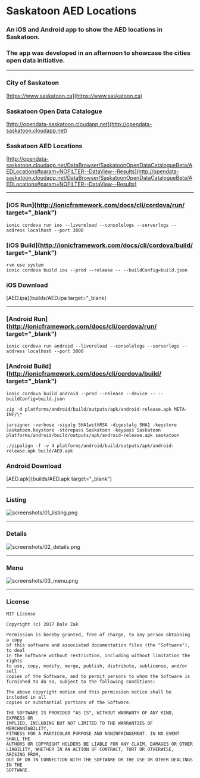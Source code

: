 # Saskatoon AED Locations
### An iOS and Android app to show the AED locations in Saskatoon.

### The app was developed in an afternoon to showcase the cities open data initiative.

---

### City of Saskatoon
[https://www.saskatoon.ca](https://www.saskatoon.ca)

### Saskatoon Open Data Catalogue
[http://opendata-saskatoon.cloudapp.net](http://opendata-saskatoon.cloudapp.net)

### Saskatoon AED Locations
[http://opendata-saskatoon.cloudapp.net/DataBrowser/SaskatoonOpenDataCatalogueBeta/AEDLocations#param=NOFILTER--DataView--Results](http://opendata-saskatoon.cloudapp.net/DataBrowser/SaskatoonOpenDataCatalogueBeta/AEDLocations#param=NOFILTER--DataView--Results)

---

### [iOS Run](http://ionicframework.com/docs/cli/cordova/run/ target="_blank")
```
ionic cordova run ios --livereload --consolelogs --serverlogs --address localhost --port 3000
```

### [iOS Build](http://ionicframework.com/docs/cli/cordova/build/ target="_blank")
```
rvm use system
ionic cordova build ios --prod --release -- --buildConfig=build.json
```

### iOS Download
[AED.ipa](builds/AED.ipa target="_blank)

---

### [Android Run](http://ionicframework.com/docs/cli/cordova/run/ target="_blank")
```
ionic cordova run android --livereload --consolelogs --serverlogs --address localhost --port 3000
```

### [Android Build](http://ionicframework.com/docs/cli/cordova/build/ target="_blank")
```
ionic cordova build android --prod --release --device -- --buildConfig=build.json
```
```
zip -d platforms/android/build/outputs/apk/android-release.apk META-INF/\*
```
```
jarsigner -verbose -sigalg SHA1withRSA -digestalg SHA1 -keystore saskatoon.keystore -storepass Saskatoon -keypass Saskatoon platforms/android/build/outputs/apk/android-release.apk saskatoon
```
```
./zipalign -f -v 4 platforms/android/build/outputs/apk/android-release.apk build/AED.apk
```

### Android Download
[AED.apk](builds/AED.apk target="_blank")

---

### Listing
![screenshots/01_listing.png](screenshots/01_listing.png)

---

### Details
![screenshots/02_details.png](screenshots/02_details.png)

---

### Menu
![screenshots/03_menu.png](screenshots/03_menu.png)

---

### License
```
MIT License

Copyright (c) 2017 Dale Zak

Permission is hereby granted, free of charge, to any person obtaining a copy
of this software and associated documentation files (the "Software"), to deal
in the Software without restriction, including without limitation the rights
to use, copy, modify, merge, publish, distribute, sublicense, and/or sell
copies of the Software, and to permit persons to whom the Software is
furnished to do so, subject to the following conditions:

The above copyright notice and this permission notice shall be included in all
copies or substantial portions of the Software.

THE SOFTWARE IS PROVIDED "AS IS", WITHOUT WARRANTY OF ANY KIND, EXPRESS OR
IMPLIED, INCLUDING BUT NOT LIMITED TO THE WARRANTIES OF MERCHANTABILITY,
FITNESS FOR A PARTICULAR PURPOSE AND NONINFRINGEMENT. IN NO EVENT SHALL THE
AUTHORS OR COPYRIGHT HOLDERS BE LIABLE FOR ANY CLAIM, DAMAGES OR OTHER
LIABILITY, WHETHER IN AN ACTION OF CONTRACT, TORT OR OTHERWISE, ARISING FROM,
OUT OF OR IN CONNECTION WITH THE SOFTWARE OR THE USE OR OTHER DEALINGS IN THE
SOFTWARE.
```
